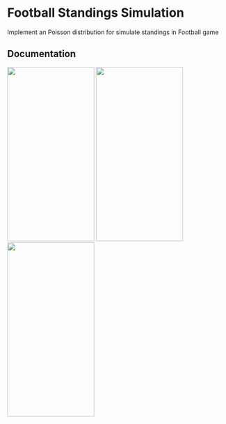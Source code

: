 # Football Standings Simulation

Implement an Poisson distribution for simulate standings in Football game

## Documentation

<img src="https://github.com/rafaelmt35/football_standings_simulation/assets/99629720/326d1f52-57e5-4668-8aa6-fc6511b317be" width="200" height="400">
<img src="https://github.com/rafaelmt35/football_standings_simulation/assets/99629720/757d0742-7df5-430d-93f6-39999ad9e0eb" width="200" height="400">
<img src="https://github.com/rafaelmt35/football_standings_simulation/assets/99629720/06fd16d3-4b19-40fd-a13d-daf322afac0b" width="200" height="400">
